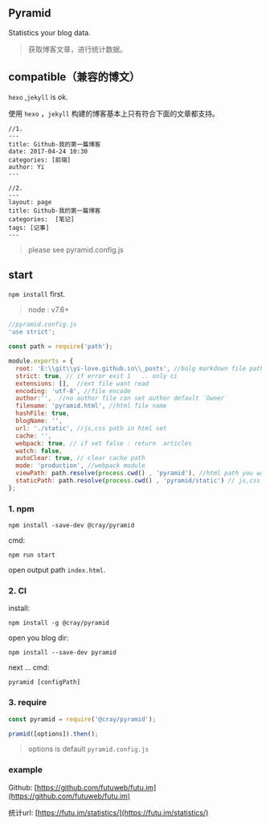 ## Pyramid
Statistics your blog data.
> 获取博客文章，进行统计数据。

## compatible（兼容的博文）
`hexo` ,`jekyll` is ok.

使用 `hexo` ，`jekyll` 构建的博客基本上只有符合下面的文章都支持。 

```
//1.
---
title: Github-我的第一篇博客
date: 2017-04-24 10:30
categories: [前端]
author: Yi
---

//2.
---
layout: page
title: Github-我的第一篇博客
categories:  [笔记]
tags: [记事]
---
```

> please see pyramid.config.js

## start
`npm install` first.

> node : v7.6+

```js
//pyramid.config.js
'use strict';

const path = require('path');

module.exports = {
  root: 'E:\\git\\yi-love.github.io\\_posts', //bolg markdown file path
  strict: true, // if error exit 1   .. only ci
  extensions: [],  //ext file want read
  encoding: 'utf-8', //file encode
  author:'',  //no author file can set author default `Owner`
  filename: 'pyramid.html', //html file name
  hashFile: true,
  blogName: '',
  url: './static', //js,css path in html set
  cache: '',
  webpack: true, // if set false : return  articles
  watch: false,
  autoClear: true, // clear cache path
  mode: 'production', //webpack module
  viewPath: path.resolve(process.cwd() , 'pyramid'), //html path you want
  staticPath: path.resolve(process.cwd() , 'pyramid/static') // js,css path you want
};
```

### 1. npm
```
npm install -save-dev @cray/pyramid
```

cmd:
```
npm run start
```

open output path `index.html`.


### 2. CI
install:

```
npm install -g @cray/pyramid
```

open you blog dir:

```
npm install --save-dev pyramid
```

next ... cmd:
```
pyramid [configPath]
```

### 3. require

```js
const pyramid = require('@cray/pyramid');

pramid([options]).then();
```

> options is default `pyramid.config.js`


### example

Github: [https://github.com/futuweb/futu.im](https://github.com/futuweb/futu.im)

统计url: [https://futu.im/statistics/](https://futu.im/statistics/)
